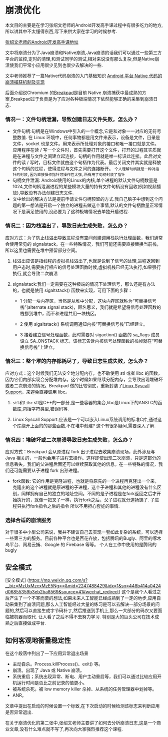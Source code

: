 # 崩溃优化


本文目的主要是在学习张绍文老师的Android开发高手课过程中有很多吃力的地方,所以讲其中不太懂得东西,写下来供大家在学习的时候参考.

[张绍文老师的Android开发高手课地址](https://time.geekbang.org/column/article/70602) 

文中将崩溃分为了Java崩溃和Native崩溃,Java崩溃的话我们可以通过一些第三方平台的监控,定时的清理,和测试同学的测试,相对来说没有那么复杂,但是Native崩溃使我们平常小应用很少见到也很少去解决的一些.

文中老师推荐了一篇Native代码崩溃的入门基础知识 [Android 平台 Native 代码的崩溃捕获机制及实现](https://mp.weixin.qq.com/s/g-WzYF3wWAljok1XjPoo7w?)

后面介绍说Chromium 的[Breakpad](https://chromium.googlesource.com/breakpad/breakpad/+/master)是目前 Native 崩溃捕获中最成熟的方案,Breakpad过于负责是为了应对各种极端情况下依然能够正确的采集到崩溃日志.

### 情况一：文件句柄泄漏，导致创建日志文件失败，怎么办？

- 文件句柄:句柄是在Windows中引入的一个概念,它是和对象一一对应的无符号整数值. 在 Linux 环境中，任何事物都是用文件来表示，设备是文件，目录是文件，socket 也是文件。用来表示所处理对象的接口和唯一接口就是文件。应用程序在读 / 写一个文件时，首先需要打开这个文件，打开的过程其实质就是在进程与文件之间建立起连接，句柄的作用就是唯一标识此连接。此后对文件的读 / 写时，目标文件就由这个句柄作为代表。最后关闭文件其实就是释放这个句柄的过程，使得进程与文件之间的连接断开。 `个人理解句柄就是一种对指针的封装,因为直接操作指针可操作性太强,所有用了句柄封装了指针`
- 句柄文件泄漏: Android使用的Linux的内核,单个进程的默认文件句柄数量是1024,文件句柄泄漏进程的某些模块大量的持有文件句柄没有回收(例如视频播放),导致没有办法创建日志文件.
- 文中给出的解决方法是提前申请文件句柄预留的方式.我自己脑子中想到这个问题的第一想法是开启一个独立的进程去做这个事情,默认的文件句柄数量正常情况下是满足使用的,没必要为了这种极端情况去单独开启进程.

### 情况二：因为栈溢出了，导致日志生成失败，怎么办？

 应对方式：为了防止栈溢出导致进程没有空间创建调用栈执行处理函数，我们通常会使用常见的 signalstack。在一些特殊情况，我们可能还需要直接替换当前栈，所以这里也需要在堆中预留部分空间。
 
 1. 栈溢出应该是指线程的虚拟机栈溢出了,也就是说到了信号的处理,进程返回到用户态时,需要执行相应的信号处理函数时候,虚拟机栈已经无法执行,如果强行执行,就会导致二次崩溃
 
 2. signalstack:我们一定需要在这种极端的情况下处理信号，那么还是有办法的，也就是使用 sigaltstack() 函数来实现，可用下面的步骤：
 
	- 1 分配一块内存区，当然是从堆中分配，这块内存区就称为“可替换信号栈”(alternate signal stack)，顾名思义，我们就是希望将信号处理函数的栈挪到堆中，而不和进程共用一块栈区。

	- 2  使用 sigaltstack() 系统调用通知内核“可替换信号栈”已经建立。

	- 3 接着建立信号处理函数，此时需要对 sigaction() 函数的 sa_flags 成员设立 SA_ONSTACK 标志，该标志告诉内核信号处理函数的栈帧就在“可替换信号栈”上建立。

### 情况三：整个堆的内存都耗尽了，导致日志生成失败，怎么办？

应对方式：这个时候我们无法安全地分配内存，也不敢使用 stl 或者 libc 的函数，因为它们内部实现会分配堆内存。这个时候如果继续分配内存，会导致出现堆破坏或者二次崩溃的情况。Breakpad 做的比较彻底，重新封装了[Linux Syscall Support](https://chromium.googlesource.com/linux-syscall-support/)，来避免直接调用 libc。

1. `stl`和`libc` stl是C++的一部分,是一些容器的集合,libc是Linux下的ANSI C的函数库,包括字符类型,错误码等.

2. Linux Syscall Support:应该是一个可以嵌入Linux系统调用的标准C库,通过这个库绕开上面的的那些函数,不在堆中创建? 这个有很多疑问,需要深入了解.

### 情况四：堆破坏或二次崩溃导致日志生成失败，怎么办？

应对方式：Breakpad 会从原进程 fork 出子进程去收集崩溃现场，此外涉及与 Java 相关的，一般也会用子进程去操作。这样即使出现二次崩溃，只是这部分的信息丢失，我们的父进程后面还可以继续获取其他的信息。在一些特殊的情况，我们还可能需要从子进程 fork 出孙进程。

- fork函数: 它的作用是克隆进程，也就是将原先的一个进程再克隆出一个来，克隆出的这个进程就是原进程的子进程，这个子进程和其他的进程没有什么区别，同样拥有自己的独立的地址空间。不同的是子进程是在fork返回之后才开始执行的，就像一把叉子一样，执行fork之后，父子进程就分道扬镳了. 子进程只执行fork指令之后的指令 所以不用担心套娃的事情.

### 选择合适的崩溃服务

对于很多中小型公司来说，我并不建议自己去实现一套如此复杂的系统，可以选择一些第三方的服务。目前各种平台也是百花齐放，包括腾讯的Bugly、阿里的啄木鸟平台、网易云捕、Google 的 Firebase 等等。  个人在工作中使用的是腾讯的bugly


## 安全模式

[安全模式] (https://mp.weixin.qq.com/s?__biz=MzUxMzcxMzE5Ng==&mid=2247488429&idx=1&sn=448b414a0424d06855359b3eb2ba8569&source=41#wechat_redirect) 这个是我个人看过之后产生了一个不寒而栗的想法,如果未来人工智能已经成熟到了一定的地步,应用自动采集到了崩溃问题,那么人工智能经过大量的练习是可以去解决一部分场景的问题的,然后可以直接生成字节码补丁,然后推送到手机上,那么一大部分的码农又要面临被机器而取代. 让人看了之后不得不去努力学习.  特别是大的巨头公司在技术成熟之后直接做成平台.


## 如何客观地衡量稳定性

在这个段落中列出了一下应用异常退出场景

- 主动自杀。Process.killProcess()、exit() 等。
- 崩溃。出现了 Java 或 Native 崩溃。
- 系统重启；系统出现异常、断电、用户主动重启等，我们可以通过比较应用开机运行时间是否比之前记录的值更小。
- 被系统杀死。被 low memory killer 杀掉、从系统的任务管理器中划掉等。
- ANR。

文章中提出在启动的时候设置一个标致,在下次启动的时候检测该标志来判断应用是否异常退出.

在关于崩溃优化的第二张中,张绍文老师主要讲了如何去分析崩溃日志,这是一个商业文章,没有什么难点就不写了,再次向大家强烈推荐这个课程.
